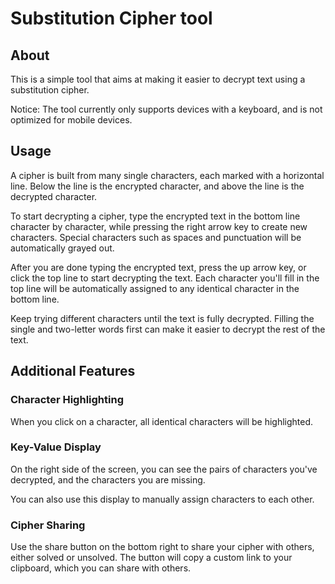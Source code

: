 # Substitution Cipher tool
## About
This is a simple tool that aims at making it easier to decrypt text using a substitution cipher.

Notice: The tool currently only supports devices with a keyboard, and is not optimized for mobile devices.

## Usage
A cipher is built from many single characters, each marked with a horizontal line.
Below the line is the encrypted character, and above the line is the decrypted character.

To start decrypting a cipher, type the encrypted text in the bottom line character by character,
while pressing the right arrow key to create new characters. Special characters such as spaces and punctuation will be automatically grayed out.

After you are done typing the encrypted text, press the up arrow key, or click the top line to start decrypting the text.
Each character you'll fill in the top line will be automatically assigned to any identical character in the bottom line.

Keep trying different characters until the text is fully decrypted.
Filling the single and two-letter words first can make it easier to decrypt the rest of the text.

## Additional Features
### Character Highlighting
When you click on a character, all identical characters will be highlighted.

### Key-Value Display
On the right side of the screen, you can see the pairs of characters you've decrypted, and the characters you are missing.

You can also use this display to manually assign characters to each other.

### Cipher Sharing
Use the share button on the bottom right to share your cipher with others, either solved or unsolved.
The button will copy a custom link to your clipboard, which you can share with others. 
